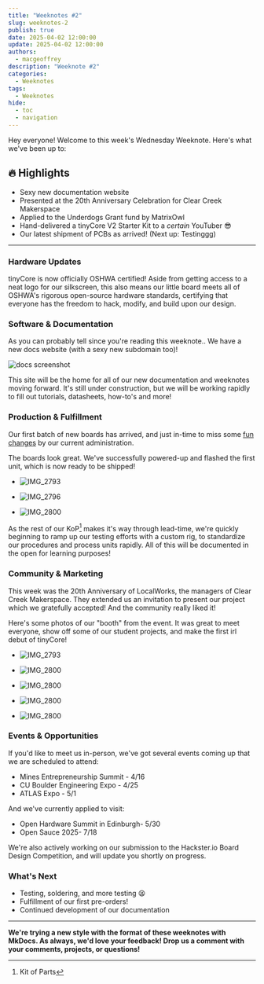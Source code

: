 ```yaml
---
title: "Weeknotes #2"
slug: weeknotes-2
publish: true
date: 2025-04-02 12:00:00
update: 2025-04-02 12:00:00
authors: 
  - macgeoffrey
description: "Weeknote #2"
categories:
  - Weeknotes
tags:
  - Weeknotes
hide:
  - toc
  - navigation
---
```


Hey everyone! Welcome to this week's Wednesday Weeknote. Here's what we've been up to:

## 🔥 Highlights

- Sexy new documentation website
- Presented at the 20th Anniversary Celebration for Clear Creek Makerspace
- Applied to the Underdogs Grant fund by MatrixOwl
- Hand-delivered a tinyCore V2 Starter Kit to a *certain* YouTuber :sunglasses:
- Our latest shipment of PCBs as arrived! (Next up: Testinggg)

<!-- more -->

---

### Hardware Updates

tinyCore is now officially OSHWA certified! Aside from getting access to a neat logo for our silkscreen, this also means our little board meets all of OSHWA's rigorous open-source hardware standards, certifying that everyone has the freedom to hack, modify, and build upon our design.

### Software & Documentation

As you can probably tell since you're reading this weeknote.. We have a new docs website (with a sexy new subdomain too)! 

![docs screenshot](weeknotes-2/screenshot1.jpg)

This site will be the home for all of our new documentation and weeknotes moving forward. It's still under construction, but we will be working rapidly to fill out tutorials, datasheets, how-to's and more!

### Production & Fulfillment

Our first batch of new boards has arrived, and just in-time to miss some [fun changes](https://www.whitehouse.gov/presidential-actions/2025/04/regulating-imports-with-a-reciprocal-tariff-to-rectify-trade-practices-that-contribute-to-large-and-persistent-annual-united-states-goods-trade-deficits/) by our current administration. 

The boards look great. We've successfully powered-up and flashed the first unit, which is now ready to be shipped!

<div class="grid cards" markdown>

  - ![IMG_2793](weeknotes-2/IMG_2793.JPG)

  - ![IMG_2796](weeknotes-2/IMG_2796.JPG)

  - ![IMG_2800](weeknotes-2/IMG_2800.JPG)

</div>

As the rest of our KoP[^1] makes it's way through lead-time, we're quickly beginning to ramp up our testing efforts with a custom rig, to standardize our procedures and process units rapidly. All of this will be documented in the open for learning purposes!

[^1]: Kit of Parts

### Community & Marketing

This week was the 20th Anniversary of LocalWorks, the managers of Clear Creek Makerspace. They extended us an invitation to present our project which we gratefully accepted! And the community really liked it! 

Here's some photos of our "booth" from the event. It was great to meet everyone, show off some of our student projects, and make the first irl debut of tinyCore!

<div class="grid cards" markdown>

  - ![IMG_2793](weeknotes-2/IMG_2740.JPG)

  - ![IMG_2800](weeknotes-2/IMG_2746.JPG)

</div>
<div class="grid cards" markdown>

  - ![IMG_2800](weeknotes-2/IMG_2769.JPG)

  - ![IMG_2800](weeknotes-2/IMG_2765.JPG)

  - ![IMG_2800](weeknotes-2/IMG_2786.JPG)

</div>

### Events & Opportunities

If you'd like to meet us in-person, we've got several events coming up that we are scheduled to attend:

- Mines Entrepreneurship Summit - 4/16
- CU Boulder Engineering Expo - 4/25
- ATLAS Expo - 5/1

And we've currently applied to visit:

- Open Hardware Summit in Edinburgh- 5/30
- Open Sauce 2025- 7/18


We're also actively working on our submission to the Hackster.io Board Design Competition, and will update you shortly on progress.

### What's Next

- Testing, soldering, and more testing :tired_face:
- Fulfillment of our first pre-orders! 
- Continued development of our documentation

---

**We're trying a new style with the format of these weeknotes with MkDocs. As always, we'd love your feedback! Drop us a comment with your comments, projects, or questions!**

